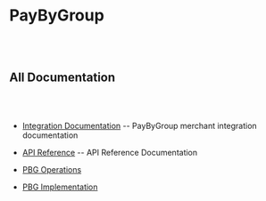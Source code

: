 
# PayByGroup

<br><br>

## All Documentation

<br><br>

- [Integration Documentation](/merchant_gui_elements)  --  PayByGroup merchant integration documentation

- [API Reference](/pbgapis)  --  API Reference Documentation

- [PBG Operations](/pbg_operations)

- [PBG Implementation](/pbg_implementation)

